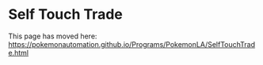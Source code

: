 # Self Touch Trade

This page has moved here: https://pokemonautomation.github.io/Programs/PokemonLA/SelfTouchTrade.html

